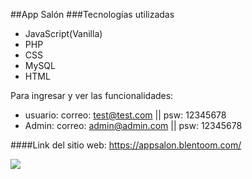 ##App Salón
###Tecnologías utilizadas

- JavaScript(Vanilla)
- PHP
- CSS
- MySQL
- HTML

Para ingresar y ver las funcionalidades:
- usuario: correo: test@test.com || psw: 12345678
- Admin: correo: admin@admin.com || psw: 12345678

####Link del sitio web:  https://appsalon.blentoom.com/

![](https://user-images.githubusercontent.com/58642814/156247230-fdea9284-9638-46cb-bfbb-99d708e8729c.PNG)
